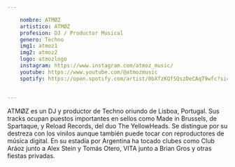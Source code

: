 ```yaml
---

    nombre: ATMØZ
    artistico: ATMØZ
    profesion: DJ / Productor Musical
    genero: Techno
    img1: atmoz1
    img2: atmoz2
    logo: atmozlogo
    instagram: https://www.instagram.com/atmoz_music/
    youtube: https://www.youtube.com/@atmozmusic
    spotify: https://open.spotify.com/artist/0bXfzKQfSQszDeCAqT9wfc?si=MJpIJOtETm-QYXfVJcAmcA


---
```



ATMØZ es un DJ y productor de Techno oriundo de Lisboa, Portugal. Sus tracks ocupan
puestos importantes en sellos como Made in Brussels, de Spartaque, y Reload Records,
del duo The YellowHeads.
Se distingue por su destreza con los vinilos aunque también puede tocar con reproductores de música digital. En su estadía por Argentina ha tocado clubes como Club Aráoz junto a Alex
Stein y Tomás Otero, VITA junto a Brian Gros y otras fiestas privadas.
